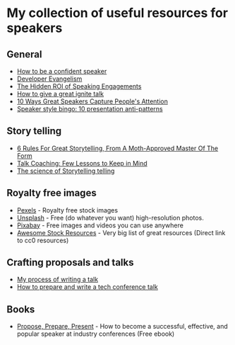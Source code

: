 # My collection of useful resources for speakers


## General
* [How to be a confident speaker](http://blog.sqisland.com/2012/06/how-to-be-confident-speaker.html)
* [Developer Evangelism](http://developer-evangelism.com/)
* [The Hidden ROI of Speaking Engagements](https://contently.com/strategist/2016/03/30/hidden-roi-speaking-engagements/)
* [How to give a great ignite talk](http://scottberkun.com/2009/how-to-give-a-great-ignite-talk/)
* [10 Ways Great Speakers Capture People's Attention](http://www.inc.com/sims-wyeth/how-to-capture-and-hold-audience-attention.html)
* [Speaker style bingo: 10 presentation anti-patterns](https://www.troyhunt.com/speaker-style-bingo-10-presentation/)

## Story telling
* [6 Rules For Great Storytelling, From A Moth-Approved Master Of The Form](http://www.fastcompany.com/3052152/how-i-get-it-done/6-rules-for-great-storytelling-from-a-moth-approved-master-of-the-form)
* [Talk Coaching: Few Lessons to Keep in Mind](http://gloriadwomoh.me/blog/lessons-talk-coaching-session/)
* [The science of Storytelling telling](https://blog.bufferapp.com/science-of-storytelling-why-telling-a-story-is-the-most-powerful-way-to-activate-our-brains)

## Royalty free images
* [Pexels](https://www.pexels.com) - Royalty free stock images  
* [Unsplash](https://unsplash.com/) - Free (do whatever you want) high-resolution photos.  
* [Pixabay](https://pixabay.com/) - Free images and videos you can use anywhere  
* [Awesome Stock Resources](https://github.com/neutraltone/awesome-stock-resources#cc0-license) - Very big list of great resources (Direct link to cc0 resources)

## Crafting proposals and talks
* [My process of writing a talk](https://medium.com/@skamille/my-process-writing-a-talk-de55a870f2e7#.mynj3bc92)
* [How to prepare and write a tech conference talk](http://wunder.schoenaberselten.com/2016/02/16/how-to-prepare-and-write-a-tech-conference-talk/)

## Books
* [Propose, Prepare, Present](http://shop.oreilly.com/product/0636920027096.do) - How to become a successful, effective, and popular speaker at industry conferences (Free ebook)
